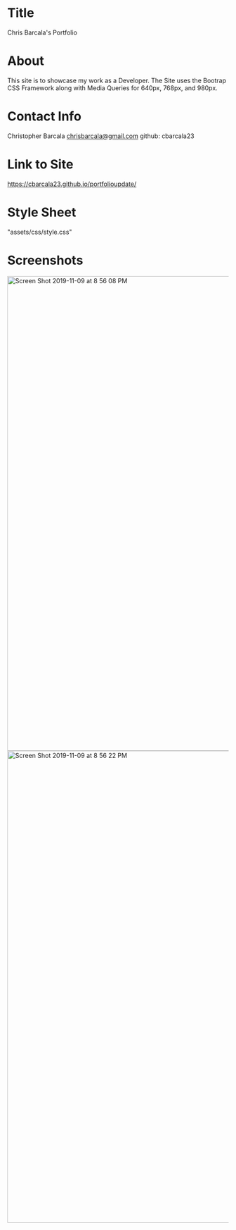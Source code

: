 # Title
Chris Barcala's Portfolio

# About
This site is to showcase my work as a Developer. The Site uses the Bootrap CSS Framework along with Media Queries for 640px, 768px, and 980px.

# Contact Info
Christopher Barcala
chrisbarcala@gmail.com
github: cbarcala23

# Link to Site
https://cbarcala23.github.io/portfolioupdate/

# Style Sheet
"assets/css/style.css"

# Screenshots
<img width="1078" alt="Screen Shot 2019-11-09 at 8 56 08 PM" src="https://user-images.githubusercontent.com/54015205/68539125-789d1f80-0333-11ea-9d62-d93356c0b4f1.png">

<img width="1072" alt="Screen Shot 2019-11-09 at 8 56 22 PM" src="https://user-images.githubusercontent.com/54015205/68539128-82bf1e00-0333-11ea-82f2-2edb5100abbc.png">

